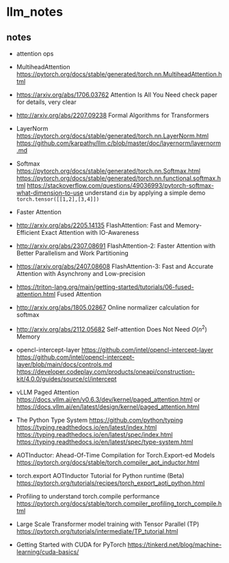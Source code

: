 # llm_notes

## notes

- attention ops
- MultiheadAttention
  https://pytorch.org/docs/stable/generated/torch.nn.MultiheadAttention.html
- https://arxiv.org/abs/1706.03762
  Attention Is All You Need
  check paper for details, very clear
- http://arxiv.org/abs/2207.09238
  Formal Algorithms for Transformers
- LayerNorm
  https://pytorch.org/docs/stable/generated/torch.nn.LayerNorm.html
  https://github.com/karpathy/llm.c/blob/master/doc/layernorm/layernorm.md
- Softmax
  https://pytorch.org/docs/stable/generated/torch.nn.Softmax.html
  https://pytorch.org/docs/stable/generated/torch.nn.functional.softmax.html
  https://stackoverflow.com/questions/49036993/pytorch-softmax-what-dimension-to-use
  understand `dim` by applying a simple demo `torch.tensor([[1,2],[3,4]])`

- Faster Attention
- http://arxiv.org/abs/2205.14135
  FlashAttention: Fast and Memory-Efficient Exact Attention with IO-Awareness
- http://arxiv.org/abs/2307.08691
  FlashAttention-2: Faster Attention with Better Parallelism and Work Partitioning
- https://arxiv.org/abs/2407.08608
  FlashAttention-3: Fast and Accurate Attention with Asynchrony and Low-precision
- https://triton-lang.org/main/getting-started/tutorials/06-fused-attention.html
  Fused Attention
- http://arxiv.org/abs/1805.02867
  Online normalizer calculation for softmax
- http://arxiv.org/abs/2112.05682
  Self-attention Does Not Need $O(n^2)$ Memory

- opencl-intercept-layer
  https://github.com/intel/opencl-intercept-layer
  https://github.com/intel/opencl-intercept-layer/blob/main/docs/controls.md
  https://developer.codeplay.com/products/oneapi/construction-kit/4.0.0/guides/source/cl/intercept

- vLLM Paged Attention
  https://docs.vllm.ai/en/v0.6.3/dev/kernel/paged_attention.html
  or
  https://docs.vllm.ai/en/latest/design/kernel/paged_attention.html

- The Python Type System
  https://github.com/python/typing
  https://typing.readthedocs.io/en/latest/index.html
  https://typing.readthedocs.io/en/latest/spec/index.html
  https://typing.readthedocs.io/en/latest/spec/type-system.html

- AOTInductor: Ahead-Of-Time Compilation for Torch.Export-ed Models
  https://pytorch.org/docs/stable/torch.compiler_aot_inductor.html
- torch.export AOTInductor Tutorial for Python runtime (Beta)
  https://pytorch.org/tutorials/recipes/torch_export_aoti_python.html
- Profiling to understand torch.compile performance
  https://pytorch.org/docs/stable/torch.compiler_profiling_torch_compile.html
- Large Scale Transformer model training with Tensor Parallel (TP)
  https://pytorch.org/tutorials/intermediate/TP_tutorial.html

- Getting Started with CUDA for PyTorch
  https://tinkerd.net/blog/machine-learning/cuda-basics/
